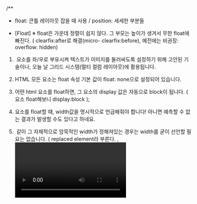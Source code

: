 /**
 * float: 큰틀 레이아웃 잡을 때 사용 / position: 세세한 부분들

 * [Float]
 ※ float은 가운데 정렬이 쉽지 않다. 그 부모는 높이가 생겨서 무한 float에 빠진다. ( clearfix:after로 해결(micro- clearfix:before), 예전에는 비권장: overflow: hidden)

 1. <img> 요소를 좌/우로 부유시켜 텍스트가 이미지를 둘러싸도록 설정하기 위해 고안된 기술이나, 오늘 날 그리드 시스템(멀티 컬럼 레이아웃)에 활용됩니다.

 2. HTML 모든 요소는 float 속성 기본 값이 float: none으로 설정되어 있습니다.

 3. 어떤 html 요소를 float하면, 그 요소의 display 값은 자동으로 block이 됩니다.
   ( <span>요소 float해보니 display:block );

 4. 요소를 float할 때, width값을 명시적으로 언급해줘야 합니다! 아니면 예측할 수 없는 결과가 발생할 수도 있다고 하네요.

 5. <img> 같이 그 자체적으로 암묵적인 width가 정해져있는 경우는 width를 굳이 선언할 필요는 없습니다. ( replaced element라 부른다. <object>,<video>도 동일 https://developer.mozilla.org/en-US/docs/Web/CSS/Replaced_element )

  그러나 UX를 위해서 width, height 이미지 크기만큼 정해줘야 합니다. (css보다 html을 먼저 불러와서 로딩이 걸릴때 사용자에게 보여줘야합니다.)
  (그렇지만 반응형 웹사이트에서는  <img>의 크기가 화면의 viewport 사이즈에 따라 자동으로 바뀌여야 하는 경우가 많은데, width랑 height 값을 딱 정해두면..! 안 될 것 같다. 예를 들어 viewport의 width사이즈는 600px인데, 이미지 width를 900px로 적어두면.. 좀 난감하지 않을까? 아직 더 공부해봐야함.)

 6. 사용자가 필요에 따라 float 방향을 왼쪽(left), 오른쪽(right)으로 설정할 수 있습니다. (float: left, right)

 7. float이 block 요소의 성질을 같지만 left, right 했을 경우 content 영역 크기 만큼의 width 가진다
 (width를 지정 하지 않는 경우)

 8. “float”의 기원 자체가 해당 요소를 왼쪽이나 오른쪽으로 보내고 싶어서 만들어진 것이기 때문에 float로 가운데 배치하는 것은 (거의) 불가능합니다! 즉, 가운데에 배치할 때 주로 이용되는 margin-left/right: auto;가 먹지 않는다는 것이죠.
(  float를 포함하고 있는 부모의 width가 정해져있다면, margin-left/right을 계산해서 적용할 수는 있지만, 그렇지 않는 경우에는 float된 요소를 자동으로 가운데에 배치할 수는 없다는 말입니다! )

 9. float된 요소는 margin collapsing이 적용되지 않습니다!

 10. float이 적용된 요소의 뒤에 마크업(구조화)된 요소는 float의 영향을 받습니다.

 11. 한쪽은 width="50%"를 경우 float 되지 않은 영역을 그대로 전체 영역을 잡고 있지만 뒤에 숨어있다. 대신 텍스트컨텐트만 옆으로 나온다
 */

